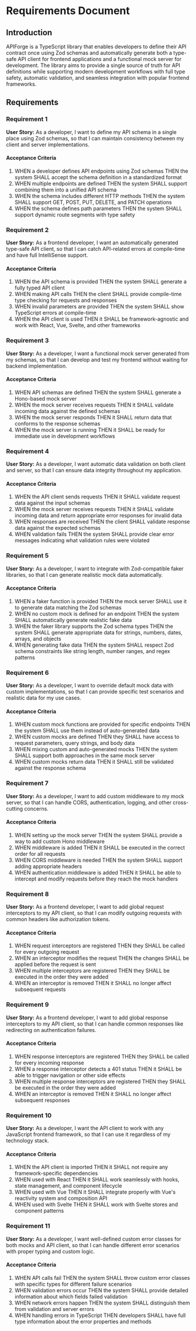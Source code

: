 # Requirements Document

## Introduction

APIForge is a TypeScript library that enables developers to define their API contract once using Zod schemas and automatically generate both a type-safe API client for frontend applications and a functional mock server for development. The library aims to provide a single source of truth for API definitions while supporting modern development workflows with full type safety, automatic validation, and seamless integration with popular frontend frameworks.

## Requirements

### Requirement 1

**User Story:** As a developer, I want to define my API schema in a single place using Zod schemas, so that I can maintain consistency between my client and server implementations.

#### Acceptance Criteria

1. WHEN a developer defines API endpoints using Zod schemas THEN the system SHALL accept the schema definition in a standardized format
2. WHEN multiple endpoints are defined THEN the system SHALL support combining them into a unified API schema
3. WHEN the schema includes different HTTP methods THEN the system SHALL support GET, POST, PUT, DELETE, and PATCH operations
4. WHEN the schema defines path parameters THEN the system SHALL support dynamic route segments with type safety

### Requirement 2

**User Story:** As a frontend developer, I want an automatically generated type-safe API client, so that I can catch API-related errors at compile-time and have full IntelliSense support.

#### Acceptance Criteria

1. WHEN the API schema is provided THEN the system SHALL generate a fully typed API client
2. WHEN making API calls THEN the client SHALL provide compile-time type checking for requests and responses
3. WHEN invalid parameters are provided THEN the system SHALL show TypeScript errors at compile-time
4. WHEN the API client is used THEN it SHALL be framework-agnostic and work with React, Vue, Svelte, and other frameworks

### Requirement 3

**User Story:** As a developer, I want a functional mock server generated from my schemas, so that I can develop and test my frontend without waiting for backend implementation.

#### Acceptance Criteria

1. WHEN API schemas are defined THEN the system SHALL generate a Hono-based mock server
2. WHEN the mock server receives requests THEN it SHALL validate incoming data against the defined schemas
3. WHEN the mock server responds THEN it SHALL return data that conforms to the response schemas
4. WHEN the mock server is running THEN it SHALL be ready for immediate use in development workflows

### Requirement 4

**User Story:** As a developer, I want automatic data validation on both client and server, so that I can ensure data integrity throughout my application.

#### Acceptance Criteria

1. WHEN the API client sends requests THEN it SHALL validate request data against the input schemas
2. WHEN the mock server receives requests THEN it SHALL validate incoming data and return appropriate error responses for invalid data
3. WHEN responses are received THEN the client SHALL validate response data against the expected schemas
4. WHEN validation fails THEN the system SHALL provide clear error messages indicating what validation rules were violated

### Requirement 5

**User Story:** As a developer, I want to integrate with Zod-compatible faker libraries, so that I can generate realistic mock data automatically.

#### Acceptance Criteria

1. WHEN a faker function is provided THEN the mock server SHALL use it to generate data matching the Zod schemas
2. WHEN no custom mock is defined for an endpoint THEN the system SHALL automatically generate realistic fake data
3. WHEN the faker library supports the Zod schema types THEN the system SHALL generate appropriate data for strings, numbers, dates, arrays, and objects
4. WHEN generating fake data THEN the system SHALL respect Zod schema constraints like string length, number ranges, and regex patterns

### Requirement 6

**User Story:** As a developer, I want to override default mock data with custom implementations, so that I can provide specific test scenarios and realistic data for my use cases.

#### Acceptance Criteria

1. WHEN custom mock functions are provided for specific endpoints THEN the system SHALL use them instead of auto-generated data
2. WHEN custom mocks are defined THEN they SHALL have access to request parameters, query strings, and body data
3. WHEN mixing custom and auto-generated mocks THEN the system SHALL support both approaches in the same mock server
4. WHEN custom mocks return data THEN it SHALL still be validated against the response schema

### Requirement 7

**User Story:** As a developer, I want to add custom middleware to my mock server, so that I can handle CORS, authentication, logging, and other cross-cutting concerns.

#### Acceptance Criteria

1. WHEN setting up the mock server THEN the system SHALL provide a way to add custom Hono middleware
2. WHEN middleware is added THEN it SHALL be executed in the correct order for all requests
3. WHEN CORS middleware is needed THEN the system SHALL support adding appropriate headers
4. WHEN authentication middleware is added THEN it SHALL be able to intercept and modify requests before they reach the mock handlers

### Requirement 8

**User Story:** As a frontend developer, I want to add global request interceptors to my API client, so that I can modify outgoing requests with common headers like authorization tokens.

#### Acceptance Criteria

1. WHEN request interceptors are registered THEN they SHALL be called for every outgoing request
2. WHEN an interceptor modifies the request THEN the changes SHALL be applied before the request is sent
3. WHEN multiple interceptors are registered THEN they SHALL be executed in the order they were added
4. WHEN an interceptor is removed THEN it SHALL no longer affect subsequent requests

### Requirement 9

**User Story:** As a frontend developer, I want to add global response interceptors to my API client, so that I can handle common responses like redirecting on authentication failures.

#### Acceptance Criteria

1. WHEN response interceptors are registered THEN they SHALL be called for every incoming response
2. WHEN a response interceptor detects a 401 status THEN it SHALL be able to trigger navigation or other side effects
3. WHEN multiple response interceptors are registered THEN they SHALL be executed in the order they were added
4. WHEN an interceptor is removed THEN it SHALL no longer affect subsequent responses

### Requirement 10

**User Story:** As a developer, I want the API client to work with any JavaScript frontend framework, so that I can use it regardless of my technology stack.

#### Acceptance Criteria

1. WHEN the API client is imported THEN it SHALL not require any framework-specific dependencies
2. WHEN used with React THEN it SHALL work seamlessly with hooks, state management, and component lifecycle
3. WHEN used with Vue THEN it SHALL integrate properly with Vue's reactivity system and composition API
4. WHEN used with Svelte THEN it SHALL work with Svelte stores and component patterns

### Requirement 11

**User Story:** As a developer, I want well-defined custom error classes for both mocks and API client, so that I can handle different error scenarios with proper typing and custom logic.

#### Acceptance Criteria

1. WHEN API calls fail THEN the system SHALL throw custom error classes with specific types for different failure scenarios
2. WHEN validation errors occur THEN the system SHALL provide detailed information about which fields failed validation
3. WHEN network errors happen THEN the system SHALL distinguish them from validation and server errors
4. WHEN handling errors in TypeScript THEN developers SHALL have full type information about the error properties and methods
